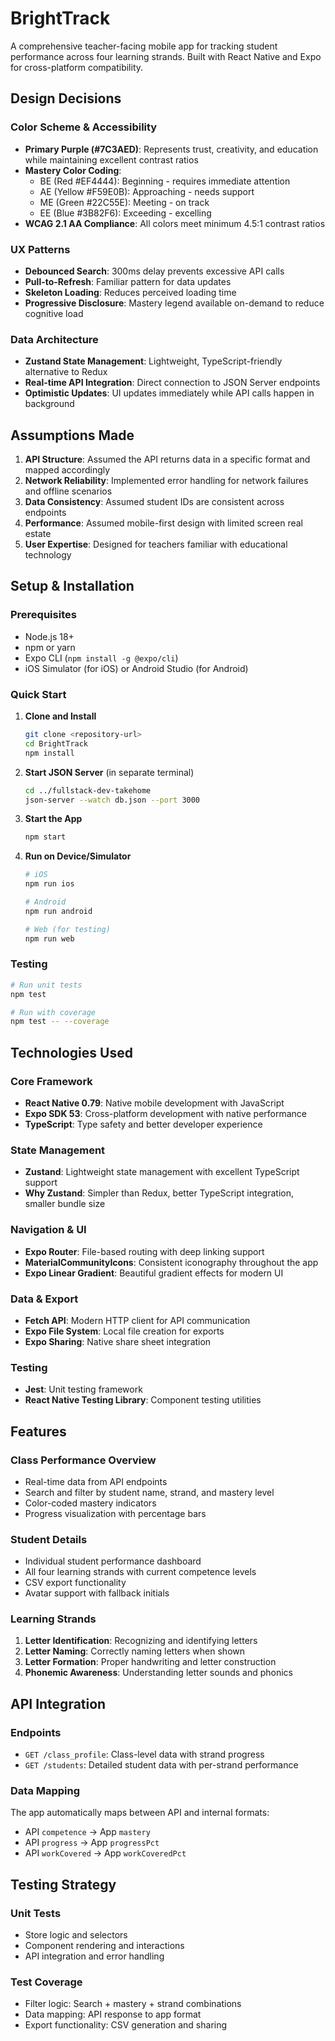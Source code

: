 # BrightTrack

A comprehensive teacher-facing mobile app for tracking student performance across four learning strands. Built with React Native and Expo for cross-platform compatibility.

##  Design Decisions

### **Color Scheme & Accessibility**
- **Primary Purple (#7C3AED)**: Represents trust, creativity, and education while maintaining excellent contrast ratios
- **Mastery Color Coding**: 
  - BE (Red #EF4444): Beginning - requires immediate attention
  - AE (Yellow #F59E0B): Approaching - needs support  
  - ME (Green #22C55E): Meeting - on track
  - EE (Blue #3B82F6): Exceeding - excelling
- **WCAG 2.1 AA Compliance**: All colors meet minimum 4.5:1 contrast ratios

### **UX Patterns**
- **Debounced Search**: 300ms delay prevents excessive API calls
- **Pull-to-Refresh**: Familiar pattern for data updates
- **Skeleton Loading**: Reduces perceived loading time
- **Progressive Disclosure**: Mastery legend available on-demand to reduce cognitive load

### **Data Architecture**
- **Zustand State Management**: Lightweight, TypeScript-friendly alternative to Redux
- **Real-time API Integration**: Direct connection to JSON Server endpoints
- **Optimistic Updates**: UI updates immediately while API calls happen in background

##  Assumptions Made

1. **API Structure**: Assumed the API returns data in a specific format and mapped accordingly
2. **Network Reliability**: Implemented error handling for network failures and offline scenarios
3. **Data Consistency**: Assumed student IDs are consistent across endpoints
4. **Performance**: Assumed mobile-first design with limited screen real estate
5. **User Expertise**: Designed for teachers familiar with educational technology

##  Setup & Installation

### Prerequisites
- Node.js 18+ 
- npm or yarn
- Expo CLI (`npm install -g @expo/cli`)
- iOS Simulator (for iOS) or Android Studio (for Android)

### Quick Start

1. **Clone and Install**
   ```bash
   git clone <repository-url>
   cd BrightTrack
   npm install
   ```

2. **Start JSON Server** (in separate terminal)
   ```bash
   cd ../fullstack-dev-takehome
   json-server --watch db.json --port 3000
   ```

3. **Start the App**
   ```bash
   npm start
   ```

4. **Run on Device/Simulator**
   ```bash
   # iOS
   npm run ios
   
   # Android  
   npm run android
   
   # Web (for testing)
   npm run web
   ```

### Testing

```bash
# Run unit tests
npm test

# Run with coverage
npm test -- --coverage
```

##  Technologies Used

### **Core Framework**
- **React Native 0.79**: Native mobile development with JavaScript
- **Expo SDK 53**: Cross-platform development with native performance
- **TypeScript**: Type safety and better developer experience

### **State Management**
- **Zustand**: Lightweight state management with excellent TypeScript support
- **Why Zustand**: Simpler than Redux, better TypeScript integration, smaller bundle size

### **Navigation & UI**
- **Expo Router**: File-based routing with deep linking support
- **MaterialCommunityIcons**: Consistent iconography throughout the app
- **Expo Linear Gradient**: Beautiful gradient effects for modern UI

### **Data & Export**
- **Fetch API**: Modern HTTP client for API communication
- **Expo File System**: Local file creation for exports
- **Expo Sharing**: Native share sheet integration

### **Testing**
- **Jest**: Unit testing framework
- **React Native Testing Library**: Component testing utilities

##  Features

### **Class Performance Overview**
- Real-time data from API endpoints
- Search and filter by student name, strand, and mastery level
- Color-coded mastery indicators
- Progress visualization with percentage bars

### **Student Details**
- Individual student performance dashboard
- All four learning strands with current competence levels
- CSV export functionality
- Avatar support with fallback initials

### **Learning Strands**
1. **Letter Identification**: Recognizing and identifying letters
2. **Letter Naming**: Correctly naming letters when shown
3. **Letter Formation**: Proper handwriting and letter construction
4. **Phonemic Awareness**: Understanding letter sounds and phonics

##  API Integration

### **Endpoints**
- `GET /class_profile`: Class-level data with strand progress
- `GET /students`: Detailed student data with per-strand performance

### **Data Mapping**
The app automatically maps between API and internal formats:
- API `competence` → App `mastery`
- API `progress` → App `progressPct`
- API `workCovered` → App `workCoveredPct`

##  Testing Strategy

### **Unit Tests**
- Store logic and selectors
- Component rendering and interactions
- API integration and error handling

### **Test Coverage**
- Filter logic: Search + mastery + strand combinations
- Data mapping: API response to app format
- Export functionality: CSV generation and sharing

